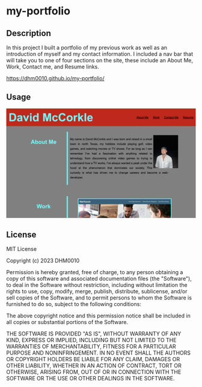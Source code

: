 # my-portfolio

## Description
In this project I built a portfolio of my previous work as well as an introduction of myself and my contact information. I included a nav bar that will take you to one of four sections on the site, these include an About Me, Work, Contact me, and Resume links.

https://dhm0010.github.io/my-portfolio/

## Usage
![Alt text](assets/images/my-portfolio-img.png)

## License
MIT License

Copyright (c) 2023 DHM0010

Permission is hereby granted, free of charge, to any person obtaining a copy
of this software and associated documentation files (the "Software"), to deal
in the Software without restriction, including without limitation the rights
to use, copy, modify, merge, publish, distribute, sublicense, and/or sell
copies of the Software, and to permit persons to whom the Software is
furnished to do so, subject to the following conditions:

The above copyright notice and this permission notice shall be included in all
copies or substantial portions of the Software.

THE SOFTWARE IS PROVIDED "AS IS", WITHOUT WARRANTY OF ANY KIND, EXPRESS OR
IMPLIED, INCLUDING BUT NOT LIMITED TO THE WARRANTIES OF MERCHANTABILITY,
FITNESS FOR A PARTICULAR PURPOSE AND NONINFRINGEMENT. IN NO EVENT SHALL THE
AUTHORS OR COPYRIGHT HOLDERS BE LIABLE FOR ANY CLAIM, DAMAGES OR OTHER
LIABILITY, WHETHER IN AN ACTION OF CONTRACT, TORT OR OTHERWISE, ARISING FROM,
OUT OF OR IN CONNECTION WITH THE SOFTWARE OR THE USE OR OTHER DEALINGS IN THE
SOFTWARE.
